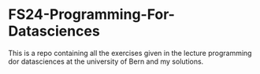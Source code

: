 # FS24-Programming-For-Datasciences
This is a repo containing all the exercises given in the lecture programming dor datasciences at the university of Bern and my solutions.
